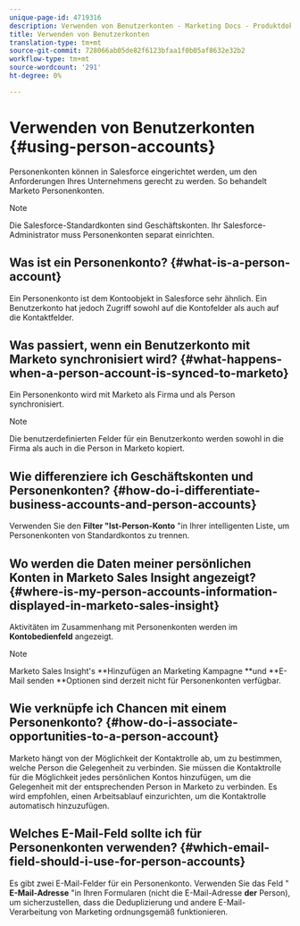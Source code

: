 ```yaml
---
unique-page-id: 4719316
description: Verwenden von Benutzerkonten - Marketing Docs - Produktdokumentation
title: Verwenden von Benutzerkonten
translation-type: tm+mt
source-git-commit: 728066ab05de82f6123bfaa1f0b05af8632e32b2
workflow-type: tm+mt
source-wordcount: '291'
ht-degree: 0%

---
```



# Verwenden von Benutzerkonten {#using-person-accounts}

Personenkonten können in Salesforce eingerichtet werden, um den Anforderungen Ihres Unternehmens gerecht zu werden. So behandelt Marketo Personenkonten.

>[!NOTE]
>
>Die Salesforce-Standardkonten sind Geschäftskonten. Ihr Salesforce-Administrator muss Personenkonten separat einrichten.

## Was ist ein Personenkonto? {#what-is-a-person-account}

Ein Personenkonto ist dem Kontoobjekt in Salesforce sehr ähnlich. Ein Benutzerkonto hat jedoch Zugriff sowohl auf die Kontofelder als auch auf die Kontaktfelder.

## Was passiert, wenn ein Benutzerkonto mit Marketo synchronisiert wird? {#what-happens-when-a-person-account-is-synced-to-marketo}

Ein Personenkonto wird mit Marketo als Firma und als Person synchronisiert.

>[!NOTE]
>
>Die benutzerdefinierten Felder für ein Benutzerkonto werden sowohl in die Firma als auch in die Person in Marketo kopiert.

## Wie differenziere ich Geschäftskonten und Personenkonten? {#how-do-i-differentiate-business-accounts-and-person-accounts}

Verwenden Sie den **Filter &quot;Ist-Person-Konto** &quot;in Ihrer intelligenten Liste, um Personenkonten von Standardkontos zu trennen.

## Wo werden die Daten meiner persönlichen Konten in Marketo Sales Insight angezeigt? {#where-is-my-person-accounts-information-displayed-in-marketo-sales-insight}

Aktivitäten im Zusammenhang mit Personenkonten werden im **Kontobedienfeld** angezeigt.

>[!NOTE]
>
>Marketo Sales Insight&#39;s **Hinzufügen an Marketing Kampagne **und **E-Mail senden **Optionen sind derzeit nicht für Personenkonten verfügbar.

## Wie verknüpfe ich Chancen mit einem Personenkonto? {#how-do-i-associate-opportunities-to-a-person-account}

Marketo hängt von der Möglichkeit der Kontaktrolle ab, um zu bestimmen, welche Person die Gelegenheit zu verbinden. Sie müssen die Kontaktrolle für die Möglichkeit jedes persönlichen Kontos hinzufügen, um die Gelegenheit mit der entsprechenden Person in Marketo zu verbinden. Es wird empfohlen, einen Arbeitsablauf einzurichten, um die Kontaktrolle automatisch hinzuzufügen.

## Welches E-Mail-Feld sollte ich für Personenkonten verwenden? {#which-email-field-should-i-use-for-person-accounts}

Es gibt zwei E-Mail-Felder für ein Personenkonto. Verwenden Sie das Feld &quot; **E-Mail-Adresse** &quot;in Ihren Formularen (nicht die E-Mail-Adresse **der** Person), um sicherzustellen, dass die Deduplizierung und andere E-Mail-Verarbeitung von Marketing ordnungsgemäß funktionieren.

